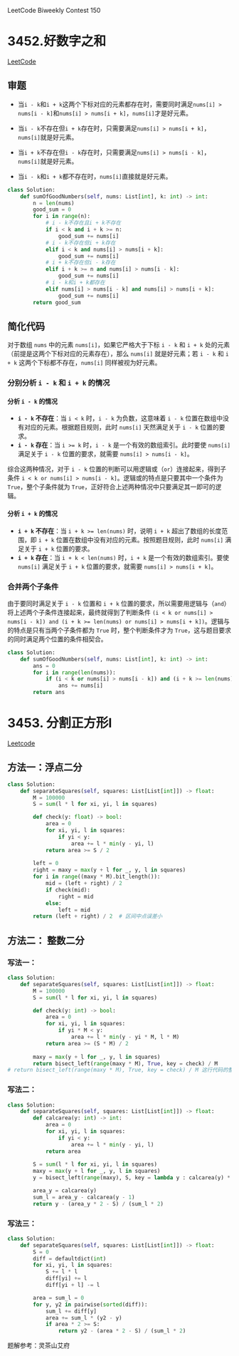 LeetCode Biweekly Contest 150

# 3452.好数字之和

[LeetCode](https://leetcode.cn/problems/sum-of-good-numbers/description/)

## 审题

- 当`i - k`和`i + k`这两个下标对应的元素都存在时，需要同时满足`nums[i] > nums[i - k]`和`nums[i] > nums[i + k]`，`nums[i]`才是好元素。
  
- 当`i - k`不存在但`i + k`存在时，只需要满足`nums[i] > nums[i + k]`，`nums[i]`就是好元素。
  
- 当`i + k`不存在但`i - k`存在时，只需要满足`nums[i] > nums[i - k]`，`nums[i]`就是好元素。
  
- 当`i - k`和`i + k`都不存在时，`nums[i]`直接就是好元素。
  
```python
class Solution:
    def sumOfGoodNumbers(self, nums: List[int], k: int) -> int:
        n = len(nums)
        good_sum = 0
        for i in range(n):
            # i - k不存在且i + k不存在
            if i < k and i + k >= n:
                good_sum += nums[i]
            # i - k不存在但i + k存在
            elif i < k and nums[i] > nums[i + k]:
                good_sum += nums[i]
            # i + k不存在但i - k存在
            elif i + k >= n and nums[i] > nums[i - k]:
                good_sum += nums[i]
            # i - k和i + k都存在
            elif nums[i] > nums[i - k] and nums[i] > nums[i + k]:
                good_sum += nums[i]
        return good_sum
```

## 简化代码

对于数组 `nums` 中的元素 `nums[i]`，如果它严格大于下标 `i - k` 和 `i + k` 处的元素（前提是这两个下标对应的元素存在），那么 `nums[i]` 就是好元素；若 `i - k` 和 `i + k` 这两个下标都不存在，`nums[i]` 同样被视为好元素。

### 分别分析 `i - k` 和 `i + k` 的情况

#### 分析 `i - k` 的情况
- **`i - k` 不存在**：当 `i < k` 时，`i - k` 为负数，这意味着 `i - k` 位置在数组中没有对应的元素。根据题目规则，此时 `nums[i]` 天然满足关于 `i - k` 位置的要求。
- **`i - k` 存在**：当 `i >= k` 时，`i - k` 是一个有效的数组索引。此时要使 `nums[i]` 满足关于 `i - k` 位置的要求，就需要 `nums[i] > nums[i - k]`。

综合这两种情况，对于 `i - k` 位置的判断可以用逻辑或（`or`）连接起来，得到子条件 `i < k or nums[i] > nums[i - k]`。逻辑或的特点是只要其中一个条件为 `True`，整个子条件就为 `True`，正好符合上述两种情况中只要满足其一即可的逻辑。

#### 分析 `i + k` 的情况
- **`i + k` 不存在**：当 `i + k >= len(nums)` 时，说明 `i + k` 超出了数组的长度范围，即 `i + k` 位置在数组中没有对应的元素。按照题目规则，此时 `nums[i]` 满足关于 `i + k` 位置的要求。
- **`i + k` 存在**：当 `i + k < len(nums)` 时，`i + k` 是一个有效的数组索引。要使 `nums[i]` 满足关于 `i + k` 位置的要求，就需要 `nums[i] > nums[i + k]`。

### 合并两个子条件
由于要同时满足关于 `i - k` 位置和 `i + k` 位置的要求，所以需要用逻辑与（`and`）将上述两个子条件连接起来，最终就得到了判断条件 `(i < k or nums[i] > nums[i - k]) and (i + k >= len(nums) or nums[i] > nums[i + k])`。逻辑与的特点是只有当两个子条件都为 `True` 时，整个判断条件才为 `True`，这与题目要求的同时满足两个位置的条件相契合。

```python
class Solution:
    def sumOfGoodNumbers(self, nums: List[int], k: int) -> int:
        ans = 0
        for i in range(len(nums)):
            if (i < k or nums[i] > nums[i - k]) and (i + k >= len(nums) or nums[i] > nums[i + k]):
                ans += nums[i]
        return ans
```


# 3453. 分割正方形Ⅰ

[Leetcode](https://leetcode.cn/problems/separate-squares-i/description/)

## 方法一：浮点二分

```python
class Solution:
    def separateSquares(self, squares: List[List[int]]) -> float:
        M = 100000
        S = sum(l * l for xi, yi, l in squares)

        def check(y: float) -> bool:
            area = 0
            for xi, yi, l in squares:
                if yi < y:
                    area += l * min(y - yi, l)
            return area >= S / 2
        
        left = 0
        right = maxy = max(y + l for _, y, l in squares)
        for i in range((maxy * M).bit_length()):
            mid = (left + right) / 2
            if check(mid):
                right = mid
            else:
                left = mid
        return (left + right) / 2  # 区间中点误差小
```

## 方法二： 整数二分

### 写法一：

```python
class Solution:
    def separateSquares(self, squares: List[List[int]]) -> float:
        M = 100000
        S = sum(l * l for xi, yi, l in squares)

        def check(y: int) -> bool:
            area = 0
            for xi, yi, l in squares:
                if yi * M < y:
                    area += l * min(y - yi * M, l * M)
            return area >= (S * M) / 2
        
        maxy = max(y + l for _, y, l in squares)
        return bisect_left(range(maxy * M), True, key = check) / M
# return bisect_left(range(maxy * M), True, key = check) / M 这行代码的整体作用是利用二分查找算法，在所有可能的分割线位置中，找到满足分割线下方正方形面积之和至少为总面积一半的最小分割线位置，并将其转换为浮点数形式返回。
```

### 写法二：

```python
class Solution:
    def separateSquares(self, squares: List[List[int]]) -> float:
        def calcarea(y: int) -> int:
            area = 0
            for xi, yi, l in squares:
                if yi < y:
                    area += l * min(y - yi, l)
            return area
                    
        S = sum(l * l for xi, yi, l in squares)
        maxy = max(y + l for _, y, l in squares)
        y = bisect_left(range(maxy), S, key = lambda y : calcarea(y) * 2) 

        area_y = calcarea(y)
        sum_l = area_y - calcarea(y - 1)
        return y - (area_y * 2 - S) / (sum_l * 2)
```

### 写法三：

```python
class Solution:
    def separateSquares(self, squares: List[List[int]]) -> float:
        S = 0
        diff = defaultdict(int)
        for xi, yi, l in squares:
            S += l * l 
            diff[yi] += l 
            diff[yi + l] -= l 

        area = sum_l = 0
        for y, y2 in pairwise(sorted(diff)):
            sum_l += diff[y]
            area += sum_l * (y2 - y)
            if area * 2 >= S:
                return y2 - (area * 2 - S) / (sum_l * 2) 
```
题解参考：灵茶山艾府
